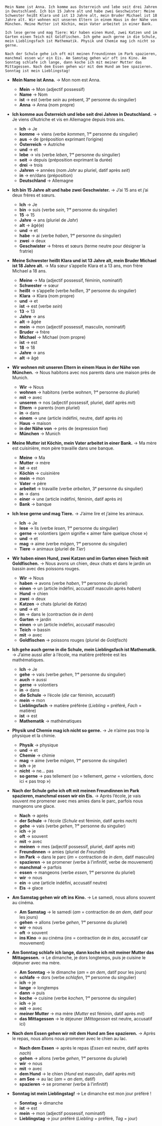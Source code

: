 ```
Mein Name ist Anna. Ich komme aus Österreich und lebe seit drei Jahren in Deutschland. Ich bin 15 Jahre alt und habe zwei Geschwister: Meine Schwester heißt Klara und ist 13 Jahre alt, mein Bruder Michael ist 18 Jahre alt. Wir wohnen mit unseren Eltern in einem Haus in der Nähe von München. Meine Mutter ist Köchin, mein Vater arbeitet in einer Bank. 

Ich lese gerne und mag Tiere: Wir haben einen Hund, zwei Katzen und im Garten einen Teich mit Goldfischen. Ich gehe auch gerne in die Schule, mein Lieblingsfach ist Mathematik. Physik und Chemie mag ich nicht so gerne. 

Nach der Schule gehe ich oft mit meinen Freundinnen im Park spazieren, manchmal essen wir ein Eis. Am Samstag gehen wir oft ins Kino. Am Sonntag schlafe ich lange, dann koche ich mit meiner Mutter das Mittagessen. Nach dem Essen gehen wir mit dem Hund am See spazieren. Sonntag ist mein Lieblingstag!
```

- **Mein Name ist Anna.** → Mon nom est Anna.
    
    - **Mein** → Mon (adjectif possessif)
    - **Name** → Nom
    - **ist** → est (verbe _sein_ au présent, 3ᵉ personne du singulier)
    - **Anna** → Anna (nom propre)
- **Ich komme aus Österreich und lebe seit drei Jahren in Deutschland.** → Je viens d’Autriche et vis en Allemagne depuis trois ans.
    
    - **Ich** → Je
    - **komme** → viens (verbe _kommen_, 1ʳᵉ personne du singulier)
    - **aus** → de (préposition exprimant l’origine)
    - **Österreich** → Autriche
    - **und** → et
    - **lebe** → vis (verbe _leben_, 1ʳᵉ personne du singulier)
    - **seit** → depuis (préposition exprimant la durée)
    - **drei** → trois
    - **Jahren** → années (nom _Jahr_ au pluriel, datif après _seit_)
    - **in** → en/dans (préposition)
    - **Deutschland** → Allemagne
- **Ich bin 15 Jahre alt und habe zwei Geschwister.** → J’ai 15 ans et j’ai deux frères et sœurs.
    
    - **Ich** → Je
    - **bin** → suis (verbe _sein_, 1ʳᵉ personne du singulier)
    - **15** → 15
    - **Jahre** → ans (pluriel de _Jahr_)
    - **alt** → âgé(e)
    - **und** → et
    - **habe** → ai (verbe _haben_, 1ʳᵉ personne du singulier)
    - **zwei** → deux
    - **Geschwister** → frères et sœurs (terme neutre pour désigner la fratrie)
- **Meine Schwester heißt Klara und ist 13 Jahre alt, mein Bruder Michael ist 18 Jahre alt.** → Ma sœur s’appelle Klara et a 13 ans, mon frère Michael a 18 ans.
    
    - **Meine** → Ma (adjectif possessif, féminin, nominatif)
    - **Schwester** → sœur
    - **heißt** → s’appelle (verbe _heißen_, 3ᵉ personne du singulier)
    - **Klara** → Klara (nom propre)
    - **und** → et
    - **ist** → est (verbe _sein_)
    - **13** → 13
    - **Jahre** → ans
    - **alt** → âgée
    - **mein** → mon (adjectif possessif, masculin, nominatif)
    - **Bruder** → frère
    - **Michael** → Michael (nom propre)
    - **ist** → est
    - **18** → 18
    - **Jahre** → ans
    - **alt** → âgé
- **Wir wohnen mit unseren Eltern in einem Haus in der Nähe von München.** → Nous habitons avec nos parents dans une maison près de Munich.
    
    - **Wir** → Nous
    - **wohnen** → habitons (verbe _wohnen_, 1ʳᵉ personne du pluriel)
    - **mit** → avec
    - **unseren** → nos (adjectif possessif, pluriel, datif après _mit_)
    - **Eltern** → parents (nom pluriel)
    - **in** → dans
    - **einem** → une (article indéfini, neutre, datif après _in_)
    - **Haus** → maison
    - **in der Nähe von** → près de (expression fixe)
    - **München** → Munich
- **Meine Mutter ist Köchin, mein Vater arbeitet in einer Bank.** → Ma mère est cuisinière, mon père travaille dans une banque.
    
    - **Meine** → Ma
    - **Mutter** → mère
    - **ist** → est
    - **Köchin** → cuisinière
    - **mein** → mon
    - **Vater** → père
    - **arbeitet** → travaille (verbe _arbeiten_, 3ᵉ personne du singulier)
    - **in** → dans
    - **einer** → une (article indéfini, féminin, datif après _in_)
    - **Bank** → banque
- **Ich lese gerne und mag Tiere.** → J’aime lire et j’aime les animaux.
    
    - **Ich** → Je
    - **lese** → lis (verbe _lesen_, 1ʳᵉ personne du singulier)
    - **gerne** → volontiers (_gern_ signifie « aimer faire quelque chose »)
    - **und** → et
    - **mag** → aime (verbe _mögen_, 1ʳᵉ personne du singulier)
    - **Tiere** → animaux (pluriel de _Tier_)
- **Wir haben einen Hund, zwei Katzen und im Garten einen Teich mit Goldfischen.** → Nous avons un chien, deux chats et dans le jardin un bassin avec des poissons rouges.
    
    - **Wir** → Nous
    - **haben** → avons (verbe _haben_, 1ʳᵉ personne du pluriel)
    - **einen** → un (article indéfini, accusatif masculin après _haben_)
    - **Hund** → chien
    - **zwei** → deux
    - **Katzen** → chats (pluriel de _Katze_)
    - **und** → et
    - **im** → dans le (contraction de _in dem_)
    - **Garten** → jardin
    - **einen** → un (article indéfini, accusatif masculin)
    - **Teich** → bassin
    - **mit** → avec
    - **Goldfischen** → poissons rouges (pluriel de _Goldfisch_)
- **Ich gehe auch gerne in die Schule, mein Lieblingsfach ist Mathematik.** → J’aime aussi aller à l’école, ma matière préférée est les mathématiques.
    
    - **Ich** → Je
    - **gehe** → vais (verbe _gehen_, 1ʳᵉ personne du singulier)
    - **auch** → aussi
    - **gerne** → volontiers
    - **in** → dans
    - **die Schule** → l’école (_die_ car féminin, accusatif)
    - **mein** → mon
    - **Lieblingsfach** → matière préférée (_Liebling_ = préféré, _Fach_ = matière)
    - **ist** → est
    - **Mathematik** → mathématiques

- **Physik und Chemie mag ich nicht so gerne.** → Je n’aime pas trop la physique et la chimie.
    
    - **Physik** → physique
    - **und** → et
    - **Chemie** → chimie
    - **mag** → aime (verbe _mögen_, 1ʳᵉ personne du singulier)
    - **ich** → je
    - **nicht** → ne... pas
    - **so gerne** → pas tellement (_so_ = tellement, _gerne_ = volontiers, donc ici « pas trop »)
- **Nach der Schule gehe ich oft mit meinen Freundinnen im Park spazieren, manchmal essen wir ein Eis.** → Après l’école, je vais souvent me promener avec mes amies dans le parc, parfois nous mangeons une glace.
    
    - **Nach** → après
    - **der Schule** → l’école (_Schule_ est féminin, datif après _nach_)
    - **gehe** → vais (verbe _gehen_, 1ʳᵉ personne du singulier)
    - **ich** → je
    - **oft** → souvent
    - **mit** → avec
    - **meinen** → mes (adjectif possessif, pluriel, datif après _mit_)
    - **Freundinnen** → amies (pluriel de _Freundin_)
    - **im Park** → dans le parc (_im_ = contraction de _in dem_, datif masculin)
    - **spazieren** → se promener (verbe à l’infinitif, verbe de mouvement)
    - **manchmal** → parfois
    - **essen** → mangeons (verbe _essen_, 1ʳᵉ personne du pluriel)
    - **wir** → nous
    - **ein** → une (article indéfini, accusatif neutre)
    - **Eis** → glace
- **Am Samstag gehen wir oft ins Kino.** → Le samedi, nous allons souvent au cinéma.
    
    - **Am Samstag** → le samedi (_am_ = contraction de _an dem_, datif pour les jours)
    - **gehen** → allons (verbe _gehen_, 1ʳᵉ personne du pluriel)
    - **wir** → nous
    - **oft** → souvent
    - **ins Kino** → au cinéma (_ins_ = contraction de _in das_, accusatif car mouvement)
- **Am Sonntag schlafe ich lange, dann koche ich mit meiner Mutter das Mittagessen.** → Le dimanche, je dors longtemps, puis je cuisine le déjeuner avec ma mère.
    
    - **Am Sonntag** → le dimanche (_am_ = _an dem_, datif pour les jours)
    - **schlafe** → dors (verbe _schlafen_, 1ʳᵉ personne du singulier)
    - **ich** → je
    - **lange** → longtemps
    - **dann** → puis
    - **koche** → cuisine (verbe _kochen_, 1ʳᵉ personne du singulier)
    - **ich** → je
    - **mit** → avec
    - **meiner Mutter** → ma mère (_Mutter_ est féminin, datif après _mit_)
    - **das Mittagessen** → le déjeuner (_Mittagessen_ est neutre, accusatif ici)
- **Nach dem Essen gehen wir mit dem Hund am See spazieren.** → Après le repas, nous allons nous promener avec le chien au lac.
    
    - **Nach dem Essen** → après le repas (_Essen_ est neutre, datif après _nach_)
    - **gehen** → allons (verbe _gehen_, 1ʳᵉ personne du pluriel)
    - **wir** → nous
    - **mit** → avec
    - **dem Hund** → le chien (_Hund_ est masculin, datif après _mit_)
    - **am See** → au lac (_am_ = _an dem_, datif)
    - **spazieren** → se promener (verbe à l’infinitif)
- **Sonntag ist mein Lieblingstag!** → Le dimanche est mon jour préféré !
    
    - **Sonntag** → dimanche
    - **ist** → est
    - **mein** → mon (adjectif possessif, nominatif)
    - **Lieblingstag** → jour préféré (_Liebling_ = préféré, _Tag_ = jour)
